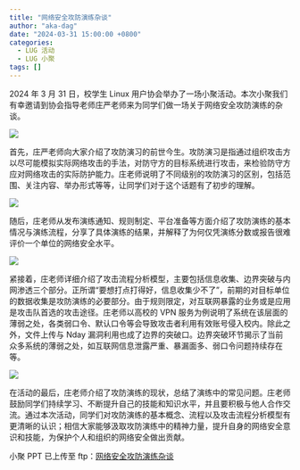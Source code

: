 ```yaml
---
title: "网络安全攻防演练杂谈"
author: "aka-dag"
date: "2024-03-31 15:00:00 +0800"
categories:
  - LUG 活动
  - LUG 小聚
tags: []
---
```


2024 年 3 月 31 日，校学生 Linux 用户协会举办了一场小聚活动。本次小聚我们有幸邀请到协会指导老师庄严老师来为同学们做一场关于网络安全攻防演练的杂谈。

![](https://ftp.lug.ustc.edu.cn/weekly_party/2024.03.31_%E7%BD%91%E7%BB%9C%E5%AE%89%E5%85%A8%E6%94%BB%E9%98%B2%E6%BC%94%E7%BB%83%E6%9D%82%E8%B0%88/photos/IMG_5587.jpg)

首先，庄严老师向大家介绍了攻防演习的前世今生。攻防演习是指通过组织攻击方以尽可能模拟实际网络攻击的手法，对防守方的目标系统进行攻击，来检验防守方应对网络攻击的实际防护能力。庄老师说明了不同级别的攻防演习的区别，包括范围、关注内容、举办形式等等，让同学们对于这个话题有了初步的理解。

![](https://ftp.lug.ustc.edu.cn/weekly_party/2024.03.31_%E7%BD%91%E7%BB%9C%E5%AE%89%E5%85%A8%E6%94%BB%E9%98%B2%E6%BC%94%E7%BB%83%E6%9D%82%E8%B0%88/photos/Snipaste_2024-04-04_16-29-06.png)

随后，庄老师从发布演练通知、规则制定、平台准备等方面介绍了攻防演练的基本情况与演练流程，分享了具体演练的结果，并解释了为何仅凭演练分数或报告很难评价一个单位的网络安全水平。

![](https://ftp.lug.ustc.edu.cn/weekly_party/2024.03.31_%E7%BD%91%E7%BB%9C%E5%AE%89%E5%85%A8%E6%94%BB%E9%98%B2%E6%BC%94%E7%BB%83%E6%9D%82%E8%B0%88/photos/IMG_5596.jpg)

紧接着，庄老师详细介绍了攻击流程分析模型，主要包括信息收集、边界突破与内网渗透三个部分。正所谓“要想打点打得好，信息收集少不了”，前期的对目标单位的数据收集是攻防演练的必要部分。由于规则限定，对互联网暴露的业务或是应用是攻击队首选的攻击途径。庄老师以高校的 VPN 服务为例说明了系统在该层面的薄弱之处，各类弱口令、默认口令等会导致攻击者利用有效账号侵入校内。除此之外，文件上传与 Nday 漏洞利用也成了边界的突破口。边界突破环节揭示了当前众多系统的薄弱之处，如互联网信息泄露严重、暴漏面多、弱口令问题持续存在等。

![](https://ftp.lug.ustc.edu.cn/weekly_party/2024.03.31_%E7%BD%91%E7%BB%9C%E5%AE%89%E5%85%A8%E6%94%BB%E9%98%B2%E6%BC%94%E7%BB%83%E6%9D%82%E8%B0%88/photos/Snipaste_2024-04-04_16-49-30.png)

在活动的最后，庄老师介绍了攻防演练的现状，总结了演练中的常见问题。庄老师鼓励同学们持续学习、不断提升自己的技能和知识水平，并且要积极与他人合作交流。通过本次活动，同学们对攻防演练的基本概念、流程以及攻击流程分析模型有更清晰的认识；相信大家能够汲取攻防演练中的精神力量，提升自身的网络安全意识和技能，为保护个人和组织的网络安全做出贡献。

小聚 PPT 已上传至 ftp：[网络安全攻防演练杂谈](http://ftp.lug.ustc.edu.cn/weekly_party/2024.03.31_%E7%BD%91%E7%BB%9C%E5%AE%89%E5%85%A8%E6%94%BB%E9%98%B2%E6%BC%94%E7%BB%83%E6%9D%82%E8%B0%88/20230331%20%E7%BD%91%E7%BB%9C%E5%AE%89%E5%85%A8%E6%94%BB%E9%98%B2%E6%BC%94%E7%BB%83%E6%9D%82%E8%B0%88_%E8%84%B1%E6%95%8F%E5%88%86%E5%8F%91%E7%89%88.pdf)
